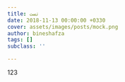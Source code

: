 ```yaml
---
title: تست
date: 2018-11-13 00:00:00 +0330
cover: assets/images/posts/mock.png
author: bineshafza
tags: []
subclass: ''

---
```

123